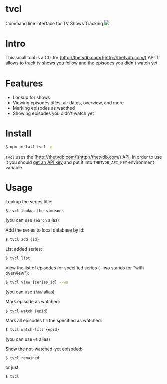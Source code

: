 # tvcl
Command line interface for TV Shows Tracking
![](https://dl.dropboxusercontent.com/u/1995551/misc/tvcl.png)

# Intro
This small tool is a CLI for [http://thetvdb.com/](http://thetvdb.com/) API. It allows to track tv shows you follow and the episodes you didn't watch yet.

# Features
- Lookup for shows
- Viewing episodes titles, air dates, overview, and more
- Marking episodes as wacthed
- Showing episodes you didn't watch yet

# Install

```bash
$ npm install tvcl -g
```

`tvcl` uses the [http://thetvdb.com/](http://thetvdb.com/) API. In order to use it you should [get an API key](http://thetvdb.com/?tab=apiregister) and put it into `THETVDB_API_KEY` environment variable.

# Usage

Lookup the series title:
```bash
$ tvcl lookup the simpsons
```
(you can use `search` alias)

Add the series to local database by id:
```bash 
$ tvcl add {id}
```

List added series:
```bash
$ tvcl list
```

View the list of episodes for specified series (--wo stands for "with overview"):
```bash
$ tvcl view {series_id} --wo
```
(you can use `show` alias)

Mark episode as watched:
```
$ tvcl watch {epid}
```

Mark all episodes till the specified as watched:
```bash
$ tvcl watch-till {epid}
```
(you can use `wt` alias)

Show the not-watched-yet episoded:
```
$ tvcl remained 
```
or just
```
$ tvcl
```
